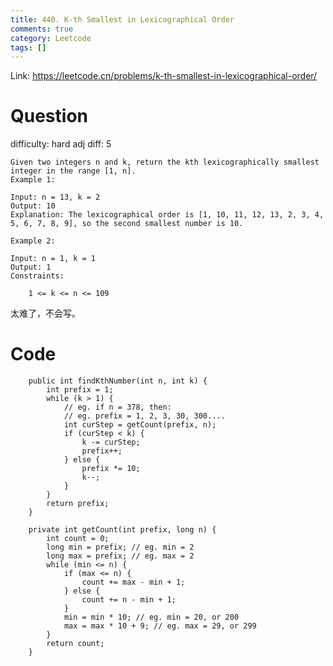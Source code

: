 ```yaml
---
title: 440. K-th Smallest in Lexicographical Order
comments: true
category: Leetcode
tags: []
---
```


Link: https://leetcode.cn/problems/k-th-smallest-in-lexicographical-order/

# Question

difficulty: hard
adj diff: 5

    Given two integers n and k, return the kth lexicographically smallest integer in the range [1, n].
    Example 1:

    Input: n = 13, k = 2
    Output: 10
    Explanation: The lexicographical order is [1, 10, 11, 12, 13, 2, 3, 4, 5, 6, 7, 8, 9], so the second smallest number is 10.

    Example 2:

    Input: n = 1, k = 1
    Output: 1
    Constraints:

    	1 <= k <= n <= 109

太难了，不会写。

# Code

```
    public int findKthNumber(int n, int k) {
        int prefix = 1;
        while (k > 1) {
            // eg. if n = 378, then:
            // eg. prefix = 1, 2, 3, 30, 300....
            int curStep = getCount(prefix, n);
            if (curStep < k) {
                k -= curStep;
                prefix++;
            } else {
                prefix *= 10;
                k--;
            }
        }
        return prefix;
    }

    private int getCount(int prefix, long n) {
        int count = 0;
        long min = prefix; // eg. min = 2
        long max = prefix; // eg. max = 2
        while (min <= n) {
            if (max <= n) {
                count += max - min + 1;
            } else {
                count += n - min + 1;
            }
            min = min * 10; // eg. min = 20, or 200
            max = max * 10 + 9; // eg. max = 29, or 299
        }
        return count;
    }
```
